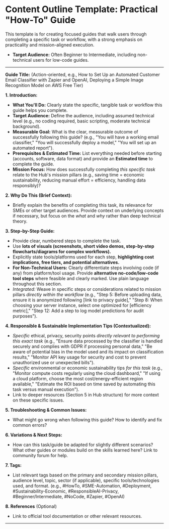 # Content Outline Template: Practical "How-To" Guide

This template is for creating focused guides that walk users through completing a specific task or workflow, with a strong emphasis on practicality and mission-aligned execution.

* **Target Audience:** Often Beginner to Intermediate, including non-technical users for low-code guides.

---

**Guide Title:** (Action-oriented, e.g., How to Set Up an Automated Customer Email Classifier with Zapier and OpenAI, Deploying a Simple Image Recognition Model on AWS Free Tier)

**1. Introduction:**

* **What You'll Do:** Clearly state the specific, tangible task or workflow this guide helps you complete.
* **Target Audience:** Define the audience, including assumed technical level (e.g., no coding required, basic scripting, moderate technical background).
* **Measurable Goal:** What is the clear, measurable outcome of successfully following this guide? (e.g., "You will have a working email classifier," "You will successfully deploy a model," "You will set up an automated report").
* **Prerequisites & Estimated Time:** List everything needed before starting (accounts, software, data format) and provide an **Estimated time** to complete the guide.
* **Mission Focus:** How does successfully completing *this specific task* relate to the Hub's mission pillars (e.g., saving time = economic sustainability, reducing manual effort = efficiency, handling data responsibly)?

**2. Why Do This (Brief Context):**

* Briefly explain the benefits of completing this task, its relevance for SMEs or other target audiences. Provide context on underlying concepts if necessary, but focus on the *what* and *why* rather than deep technical theory.

**3. Step-by-Step Guide:**

* Provide clear, numbered steps to complete the task.
* Use **lots of visuals (screenshots, short video demos, step-by-step flowcharts/diagrams for complex workflows).**
* Explicitly state tools/platforms used for each step, **highlighting cost implications, free tiers, and potential alternatives.**
* **For Non-Technical Users:** Clearly differentiate steps involving code (if any) from platform/tool usage. Provide **alternative no-code/low-code tool steps** where feasible and clearly marked. Use plain language throughout this section.
* *Integrated:* Weave in specific steps or considerations related to mission pillars *directly within the workflow* (e.g., "Step 5: Before uploading data, ensure it is anonymized following [link to privacy guide]," "Step 8: When choosing your server instance, select one optimized for [efficiency metric]," "Step 12: Add a step to log model predictions for audit purposes").

**4. Responsible & Sustainable Implementation Tips (Contextualized):**

* *Specific* ethical, privacy, security points *directly relevant to performing this exact task* (e.g., "Ensure data processed by the classifier is handled securely and complies with GDPR if processing personal data," "Be aware of potential bias in the model used and its impact on classification results," "Monitor API key usage for security and cost to prevent unauthorized use or unexpected bills").
* *Specific* environmental or economic sustainability tips *for this task* (e.g., "Monitor compute costs regularly using the cloud dashboard," "If using a cloud platform, choose the most cost/energy-efficient region available," "Estimate the ROI based on time saved by automating this task versus manual execution").
* Link to deeper resources (Section 5 in Hub structure) for more context on these specific issues.

**5. Troubleshooting & Common Issues:**

* What might go wrong when following this guide? How to identify and fix common errors?

**6. Variations & Next Steps:**

* How can this task/guide be adapted for slightly different scenarios? What other guides or modules build on the skills learned here? Link to community forum for help.

**7. Tags:**

* List relevant tags based on the primary and secondary mission pillars, audience level, topic, sector (if applicable), specific tools/technologies used, and format. (e.g., #HowTo, #SME-Automation, #Deployment, #Sustainability-Economic, #ResponsibleAI-Privacy, #Beginner/Intermediate, #NoCode, #Zapier, #OpenAI)

**8. References** (Optional)

* Link to official tool documentation or other relevant resources.

---
